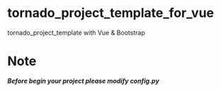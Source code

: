 # tornado_project_template_for_vue
tornado_project_template with Vue &amp; Bootstrap

# Note
***Before begin your project please modify config.py***
